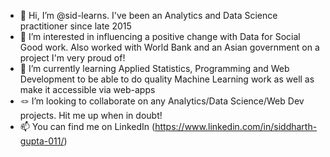- 👋 Hi, I’m @sid-learns. I've been an Analytics and Data Science practitioner since late 2015
- 👀 I’m interested in influencing a positive change with Data for Social Good work. Also worked with World Bank and an Asian government on a project I'm very proud of!
- 🌱 I’m currently learning Applied Statistics, Programming and Web Development to be able to do quality Machine Learning work as well as make it accessible via web-apps
- 🪢 I’m looking to collaborate on any Analytics/Data Science/Web Dev projects. Hit me up when in doubt!
- 📫 You can find me on LinkedIn (https://www.linkedin.com/in/siddharth-gupta-011/) 

<!---
sid-learns/sid-learns is a ✨ special ✨ repository because its `README.md` (this file) appears on your GitHub profile.
You can click the Preview link to take a look at your changes.
--->
